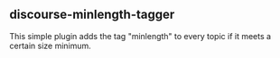 ## discourse-minlength-tagger

This simple plugin adds the tag "minlength" to every topic if it meets a certain size minimum.


